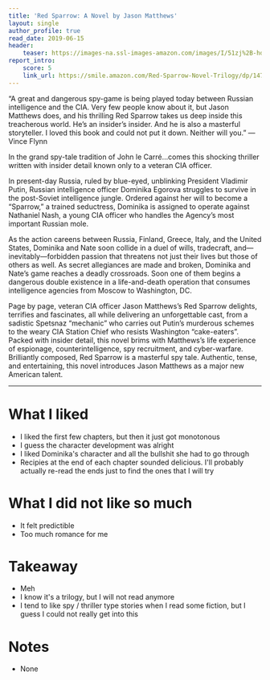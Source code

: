 ```yaml
---
title: 'Red Sparrow: A Novel by Jason Matthews'
layout: single
author_profile: true
read_date: 2019-06-15
header:
    teaser: https://images-na.ssl-images-amazon.com/images/I/51zj%2B-hd8eL._SX329_BO1,204,203,200_.jpg
report_intro:
    score: 5
    link_url: https://smile.amazon.com/Red-Sparrow-Novel-Trilogy/dp/1476706123
---
```


“A great and dangerous spy-game is being played today between Russian intelligence and the CIA. Very few people know about it, but Jason Matthews does, and his thrilling Red Sparrow takes us deep inside this treacherous world. He’s an insider’s insider. And he is also a masterful storyteller. I loved this book and could not put it down. Neither will you.” —Vince Flynn

In the grand spy-tale tradition of John le Carré…comes this shocking thriller written with insider detail known only to a veteran CIA officer.

In present-day Russia, ruled by blue-eyed, unblinking President Vladimir Putin, Russian intelligence officer Dominika Egorova struggles to survive in the post-Soviet intelligence jungle. Ordered against her will to become a “Sparrow,” a trained seductress, Dominika is assigned to operate against Nathaniel Nash, a young CIA officer who handles the Agency’s most important Russian mole.

As the action careens between Russia, Finland, Greece, Italy, and the United States, Dominika and Nate soon collide in a duel of wills, tradecraft, and—inevitably—forbidden passion that threatens not just their lives but those of others as well. As secret allegiances are made and broken, Dominika and Nate’s game reaches a deadly crossroads. Soon one of them begins a dangerous double existence in a life-and-death operation that consumes intelligence agencies from Moscow to Washington, DC.

Page by page, veteran CIA officer Jason Matthews’s Red Sparrow delights, terrifies and fascinates, all while delivering an unforgettable cast, from a sadistic Spetsnaz “mechanic” who carries out Putin’s murderous schemes to the weary CIA Station Chief who resists Washington “cake-eaters”. Packed with insider detail, this novel brims with Matthews’s life experience of espionage, counterintelligence, spy recruitment, and cyber-warfare. Brilliantly composed, Red Sparrow is a masterful spy tale. Authentic, tense, and entertaining, this novel introduces Jason Matthews as a major new American talent.

<div style="clear: both;"></div>

<!--more-->

---

# What I liked
* I liked the first few chapters, but then it just got monotonous
* I guess the character development was alright
* I liked Dominika's character and all the bullshit she had to go through
* Recipies at the end of each chapter sounded delicious. I'll probably actually re-read the ends just to find the ones that I will try

# What I did not like so much
* It felt predictible
* Too much romance for me

# Takeaway
* Meh
* I know it's a trilogy, but I will not read anymore
* I tend to like spy / thriller type stories when I read some fiction, but I guess I could not really get into this

# Notes
* None